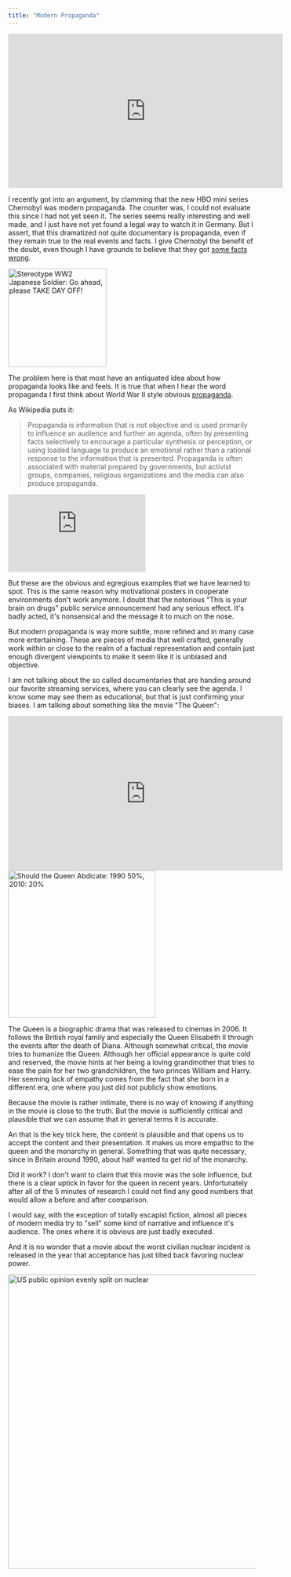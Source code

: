 ```yaml
---
title: "Modern Propaganda"
---
```


<div class="center">
<iframe width="560" height="315" src="https://www.youtube-nocookie.com/embed/s9APLXM9Ei8" frameborder="0" allow="accelerometer; autoplay; encrypted-media; gyroscope; picture-in-picture" allowfullscreen></iframe>
</div>

I recently got into an argument, by clamming that the new HBO mini series 
Chernobyl was modern propaganda. The counter was, I could not evaluate this
since I had not yet seen it. The series seems really interesting and well made,
and I just have not yet found a legal way to watch it in Germany.
But I assert, that this dramatized not quite documentary is propaganda, even 
if they remain true to the real events and facts. I give Chernobyl the benefit 
of the doubt, even though I have grounds to believe that they 
got [some facts wrong][1]. 

<!--more-->

<div class="pull-right">
<img src="https://upload.wikimedia.org/wikipedia/commons/a/a2/AntiJapanesePropagandaTakeDayOff.png" alt="Stereotype WW2 Japanese Soldier: Go ahead, please TAKE DAY OFF!" title="All it took to win the war was turning up at work." width="200" />
</div>

The problem here is that most have an antiquated idea about how propaganda
looks like and feels. It is true that when I hear the word propaganda I first 
think about World War II style obvious [propaganda][4]. 

As Wikipedia puts it:

> Propaganda is information that is not objective and is used primarily to 
> influence an audience and further an agenda, often by presenting facts 
> selectively to encourage a particular synthesis or perception, or using 
> loaded language to produce an emotional rather than a rational response to 
> the information that is presented. Propaganda is often associated with 
> material prepared by governments, but activist groups, companies, religious 
> organizations and the media can also produce propaganda.

<div class="pull-left">
<iframe width="280" height="158" src="https://www.youtube-nocookie.com/embed/GOnENVylxPI" frameborder="0" allow="accelerometer; autoplay; encrypted-media; gyroscope; picture-in-picture" allowfullscreen></iframe>
</div>

But these are the obvious and egregious examples that we have learned to spot. 
This is the same reason why motivational posters in cooperate environments
don't work anymore. I doubt that the notorious "This is your brain on drugs" 
public service announcement had any serious effect. It's badly acted, it's 
nonsensical and the message it to much on the nose. 

But modern propaganda is way more subtle, more refined and in many case more 
entertaining. These are pieces of media that well crafted, generally work
within or close to the realm of a factual representation and contain just 
enough divergent viewpoints to make it seem like it is unbiased and objective.

I am not talking about the so called documentaries that are handing around 
our favorite streaming services, where you can clearly see the agenda. I know
some may see them as educational, but that is just confirming your biases.
I am talking about something like the movie "The Queen":

<div class="center">
<iframe width="560" height="315" src="https://www.youtube-nocookie.com/embed/mqL42sjb96I" frameborder="0" allow="accelerometer; autoplay; encrypted-media; gyroscope; picture-in-picture" allowfullscreen></iframe>
</div>

<div class="pull-left">
<a href="https://www.theweek.co.uk/55612/will-prince-charles-ever-be-king">
<img src="https://cdn2.theweek.co.uk/sites/theweek/files/2016/04/160420_queen_graphic_0.jpg" alt="Should the Queen Abdicate: 1990 50%, 2010: 20%" title="Are you sure that is not the age of the queen?" width="300">
</a>
</div>

The Queen is a biographic drama that was released to cinemas in 2006. It follows
the British royal family and especially the Queen Elisabeth II through the 
events after the death of Diana. Although somewhat critical, the movie tries to 
humanize the Queen. Although her official appearance is quite cold and reserved,
the movie hints at her being a loving grandmother that tries to ease the pain
for her two grandchildren, the two princes William and Harry. Her seeming lack of
empathy comes from the fact that she born in a different era, one where 
you just did not publicly show emotions.

Because the movie is rather intimate, there is no way of knowing if anything in 
the movie is close to the truth. But the movie is sufficiently 
critical and plausible that we can assume that in general terms it is accurate. 

An that is the key trick here, the content is plausible and that opens us to 
accept the content and their presentation. It makes us more empathic to the
queen and the monarchy in general. Something that was quite necessary, since
in Britain around 1990, about half wanted to get rid of the monarchy. 

Did it work? I don't want to claim that this movie was the sole influence, but
there is a clear uptick in favor for the queen in recent years. Unfortunately 
after all of the 5 minutes of research I could not find any good numbers 
that would allow a before and after comparison. 

I would say, with the exception of totally escapist fiction, almost all pieces 
of modern media try to "sell" some kind of narrative and influence it's 
audience. The ones where it is obvious are just badly executed. 

And it is no wonder that a movie about the worst civilian nuclear incident is 
released in the year that acceptance has just tilted back favoring nuclear power.

<div class="center">
<a href="http://world-nuclear-news.org/Articles/US-public-opinion-evenly-split-on-nuclear">
<img src="http://world-nuclear-news.org/BlankSiteASPX/media/WNNImported/mainimagelibrary/charts%20and%20graphs/Gallup-poll-chart-March-2019-(Gallup).jpg?ext=.jpg" alt="US public opinion evenly split on nuclear" title="If you are serious about climate change, you kind of need to invest into generation 4 nuclear in the short term." width="600">
</a>
</div>

[1]: https://www.youtube.com/watch?v=SsdLDFtbdrA
[4]: https://en.wikipedia.org/wiki/Propaganda